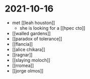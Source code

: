 # 2021-10-16

- met [[leah houston]]
  - she is looking for a [[hpec cto]]
- [[walled gardens]]
- [[paradox of tolerance]]
- [[flancia]]
- [[alice chikara]]
- [[ragnar]]
- [[slaying moloch]]
- [[rromea]]
- [[jorge olmos]]